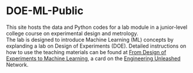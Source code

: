 # DOE-ML-Public
This site hosts the data and Python codes for a lab module in a junior-level college course on experimental design and metrology.  
The lab is designed to introduce Machine Learning (ML) concepts by explanding a lab on Design of Experiments (DOE). 
Detailed instructions on how to use the teaching materials can be found at [From Design of Experiments to Machine Learning](https://engineeringunleashed.com/card/4365), a card on the [Engineering Unleashed](https://engineeringunleashed.com/) Network. 
